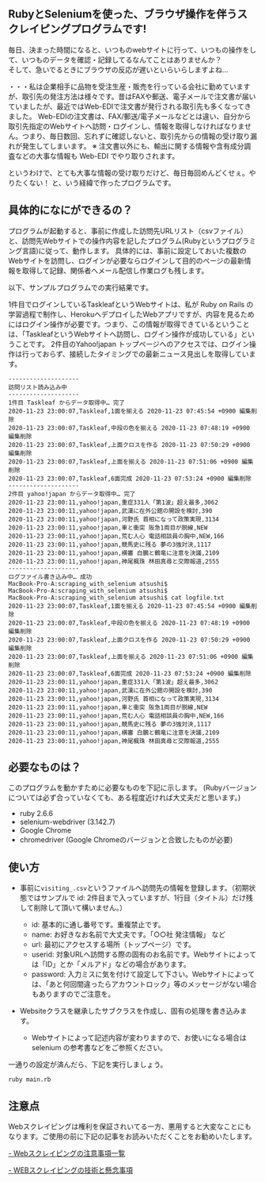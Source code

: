 ## RubyとSeleniumを使った、ブラウザ操作を伴うスクレイピングプログラムです!

毎日、決まった時間になると、いつものwebサイトに行って、いつもの操作をして、いつものデータを確認・記録してるなんてことはありませんか？  
そして、急いでるときにブラウザの反応が遅いといらいらしますよね…

・・・私は企業相手に品物を受注生産・販売を行っている会社に勤めていますが、取引先の発注方法は様々です。昔はFAXや郵送、電子メールで注文書が届いていましたが、最近ではWeb-EDIで注文書が発行される取引先も多くなってきました。
Web-EDIの注文書は、FAX/郵送/電子メールなどとは違い、自分から取引先指定のWebサイトへ訪問・ログインし、情報を取得しなければなりません。つまり、毎日数回、忘れずに確認しないと、取引先からの情報の受け取り漏れが発生してしまいます。
※ 注文書以外にも、輸出に関する情報や含有成分調査などの大事な情報も Web-EDI でやり取りされます。

というわけで、とても大事な情報の受け取りだけど、毎日毎回めんどくせぇ。やりたくない！
と、いう経緯で作ったプログラムです。

## 具体的になにができるの？

プログラムが起動すると、事前に作成した訪問先URLリスト（csvファイル）と、訪問先Webサイトでの操作内容を記したプログラム(Rubyというプログラミング言語)に従って、動作します。
具体的には、事前に設定しておいた複数のWebサイトを訪問し、ログインが必要ならログインして目的のページの最新情報を取得して記録、関係者へメール配信し作業ログも残します。

以下、サンプルプログラムでの実行結果です。

1件目でログインしているTaskleafというWebサイトは、私が Ruby on Rails の学習過程で制作し、HerokuへデプロイしたWebアプリですが、内容を見るためにはログイン操作が必要です。つまり、この情報が取得できているということは、「TaskleafというWebサイトへ訪問し、ログイン操作が成功している」ということです。
2件目のYahoo!japan トップページへのアクセスでは、ログイン操作は行っておらず、接続したタイミングでの最新ニュース見出しを取得しています。

```
--------------------
訪問リスト読み込み中
--------------------
1件目 Taskleaf からデータ取得中… 完了
2020-11-23 23:00:07,Taskleaf,1面を揃える 2020-11-23 07:45:54 +0900 編集削除
2020-11-23 23:00:07,Taskleaf,中段の色を揃える 2020-11-23 07:48:19 +0900 編集削除
2020-11-23 23:00:07,Taskleaf,上面クロスを作る 2020-11-23 07:50:29 +0900 編集削除
2020-11-23 23:00:07,Taskleaf,上面を揃える 2020-11-23 07:51:06 +0900 編集削除
2020-11-23 23:00:07,Taskleaf,6面完成 2020-11-23 07:53:24 +0900 編集削除
--------------------
2件目 yahoo!japan からデータ取得中… 完了
2020-11-23 23:00:11,yahoo!japan,重症331人「第1波」超え最多,3062
2020-11-23 23:00:11,yahoo!japan,武漢に在外公館の開設を検討,390
2020-11-23 23:00:11,yahoo!japan,河野氏 首相になって政策実現,3134
2020-11-23 23:00:11,yahoo!japan,車と衝突 阪急1両目が脱線,NEW
2020-11-23 23:00:11,yahoo!japan,荒む人心 電話相談員の胸中,NEW,166
2020-11-23 23:00:11,yahoo!japan,競馬史に残る 夢の3強対決,1117
2020-11-23 23:00:11,yahoo!japan,横審 白鵬と鶴竜に注意を決議,2109
2020-11-23 23:00:11,yahoo!japan,神尾楓珠 林田真尋と交際報道,2555
--------------------
ログファイル書き込み中… 成功
MacBook-Pro-A:scraping_with_selenium atsushi$ 
MacBook-Pro-A:scraping_with_selenium atsushi$ 
MacBook-Pro-A:scraping_with_selenium atsushi$ cat logfile.txt 
2020-11-23 23:00:07,Taskleaf,1面を揃える 2020-11-23 07:45:54 +0900 編集削除
2020-11-23 23:00:07,Taskleaf,中段の色を揃える 2020-11-23 07:48:19 +0900 編集削除
2020-11-23 23:00:07,Taskleaf,上面クロスを作る 2020-11-23 07:50:29 +0900 編集削除
2020-11-23 23:00:07,Taskleaf,上面を揃える 2020-11-23 07:51:06 +0900 編集削除
2020-11-23 23:00:07,Taskleaf,6面完成 2020-11-23 07:53:24 +0900 編集削除
2020-11-23 23:00:11,yahoo!japan,重症331人「第1波」超え最多,3062
2020-11-23 23:00:11,yahoo!japan,武漢に在外公館の開設を検討,390
2020-11-23 23:00:11,yahoo!japan,河野氏 首相になって政策実現,3134
2020-11-23 23:00:11,yahoo!japan,車と衝突 阪急1両目が脱線,NEW
2020-11-23 23:00:11,yahoo!japan,荒む人心 電話相談員の胸中,NEW,166
2020-11-23 23:00:11,yahoo!japan,競馬史に残る 夢の3強対決,1117
2020-11-23 23:00:11,yahoo!japan,横審 白鵬と鶴竜に注意を決議,2109
2020-11-23 23:00:11,yahoo!japan,神尾楓珠 林田真尋と交際報道,2555
```

## 必要なものは？

 このプログラムを動かすために必要なものを下記に示します。
 (Rubyバージョンについては必ず合っていなくても、ある程度近ければ大丈夫だと思います。)

 * ruby 2.6.6
 * selenium-webdriver (3.142.7)
 * Google Chrome
 * chromedriver (Google Chromeのバージョンと合致したものが必要)

## 使い方

- 事前に`visiting_.csv`というファイルへ訪問先の情報を登録します。（初期状態ではサンプルで id: 2件目まで入っていますが、1行目（タイトル）だけ残して削除して頂いて構いません。）
  - id: 基本的に通し番号です。重複禁止です。
  - name: お好きなお名前で大丈夫です。「○○社 発注情報」 など
  - url: 最初にアクセスする場所（トップページ）です。
  - userid: 対象URLへ訪問する際の固有のお名前です。Webサイトによっては「ID」とか「メルアド」などの場合があります。
  - password: 入力ミスに気を付けて設定して下さい。Webサイトによっては、「あと何回間違ったらアカウントロック」等のメッセージがない場合もありますのでご注意を。

- Websiteクラスを継承したサブクラスを作成し、固有の処理を書き込みます。
  - Webサイトによって記述内容が変わりますので、お使いになる場合は selenium の参考書などをご参照ください。

一通りの設定が済んだら、下記を実行しましょう。

`ruby main.rb`


## 注意点

Webスクレイピングは権利を保証されいてる一方、悪用すると大変なことにもなります。ご使用の前に下記の記事をお読みいただくことをお勧めいたします。

[- Webスクレイピングの注意事項一覧](https://qiita.com/nezuq/items/c5e827e1827e7cb29011)

[- WEBスクレイピングの技術と懸念事項](https://qiita.com/tetsukick/items/6b4322199d4702047ced)

